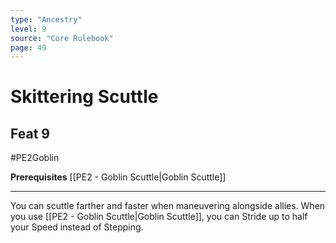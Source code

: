 ```yaml
---
type: "Ancestry"
level: 9
source: "Core Rulebook"
page: 49
---
```

# Skittering Scuttle
## Feat 9
#PE2Goblin

**Prerequisites** [[PE2 - Goblin Scuttle|Goblin Scuttle]]

-----
You can scuttle farther and faster when maneuvering alongside allies. When you use [[PE2 - Goblin Scuttle|Goblin Scuttle]], you can Stride up to half your Speed instead of Stepping.